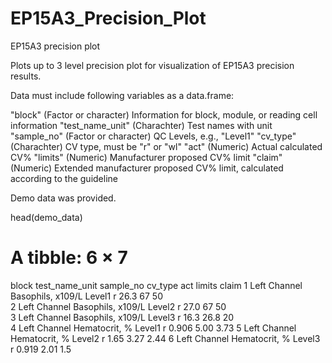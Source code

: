 # EP15A3_Precision_Plot
EP15A3 precision plot

Plots up to 3 level precision plot for visualization of EP15A3 precision results.


Data must include following variables as a data.frame:


"block"            (Factor or character) Information for block, module, or reading cell information
"test_name_unit"   (Charachter) Test names with unit
"sample_no"        (Factor or character) QC Levels, e.g., "Level1"
"cv_type"          (Charachter) CV type, must be "r" or "wl"
"act"              (Numeric) Actual calculated CV%
"limits"           (Numeric) Manufacturer proposed CV% limit
"claim"            (Numeric) Extended manufacturer proposed CV% limit, calculated according to the guideline

Demo data was provided.


head(demo_data)
# A tibble: 6 × 7
  block        test_name_unit    sample_no cv_type    act limits claim
  <chr>        <ord>             <ord>     <chr>    <dbl>  <dbl> <dbl>
1 Left Channel Basophils, x109/L Level1    r       26.3    67    50   
2 Left Channel Basophils, x109/L Level2    r       27.0    67    50   
3 Left Channel Basophils, x109/L Level3    r       16.3    26.8  20   
4 Left Channel Hematocrit, %     Level1    r        0.906   5.00  3.73
5 Left Channel Hematocrit, %     Level2    r        1.65    3.27  2.44
6 Left Channel Hematocrit, %     Level3    r        0.919   2.01  1.5 
